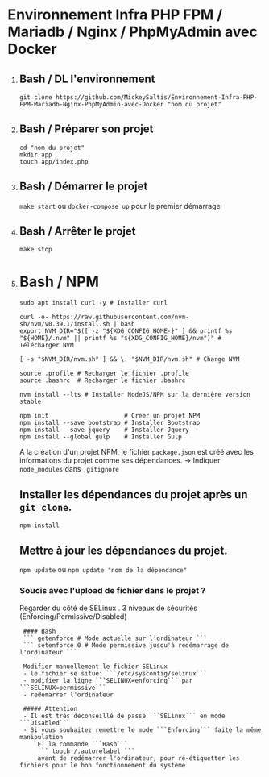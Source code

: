 # Environnement Infra PHP FPM / Mariadb / Nginx / PhpMyAdmin avec Docker

1. 
    ## Bash / DL l'environnement
    ``` 
    git clone https://github.com/MickeySaltis/Environnement-Infra-PHP-FPM-Mariadb-Nginx-PhpMyAdmin-avec-Docker "nom du projet" 
    ```



2. 
    ## Bash / Préparer son projet
    ```
    cd "nom du projet"
    mkdir app
    touch app/index.php
    ```



3. 
    ## Bash / Démarrer le projet
    ```make start``` ou ```docker-compose up``` pour le premier démarrage



4. 
    ## Bash / Arrêter le projet
    ```make stop```



5. 
    # Bash / NPM
    ```
    sudo apt install curl -y # Installer curl

    curl -o- https://raw.githubusercontent.com/nvm-sh/nvm/v0.39.1/install.sh | bash
    export NVM_DIR="$([ -z "${XDG_CONFIG_HOME-}" ] && printf %s "${HOME}/.nvm" || printf %s "${XDG_CONFIG_HOME}/nvm")" # Télécharger NVM

    [ -s "$NVM_DIR/nvm.sh" ] && \. "$NVM_DIR/nvm.sh" # Charge NVM 

    source .profile # Recharger le fichier .profile
    source .bashrc  # Recharger le fichier .bashrc

    nvm install --lts # Installer NodeJS/NPM sur la dernière version stable
    ```
    ```
    npm init                     # Créer un projet NPM
    npm install --save bootstrap # Installer Bootstrap
    npm install --save jquery    # Installer Jquery
    npm install --global gulp    # Installer Gulp
    ```
    A la création d'un projet NPM, le fichier `package.json` est créé avec les informations du projet comme ses dépendances.
    -> Indiquer `node_modules` dans `.gitignore`



    ## Installer les dépendances du projet après un `git clone`.
    ``` npm install ```   
  
  
  
    ## Mettre à jour les dépendances du projet.
    ``` npm update ``` ou ``` npm update "nom de la dépendance" ```  
    
    ### Soucis avec l'upload de fichier dans le projet ?
    Regarder du côté de SELinux
        . 3 niveaux de sécurités (Enforcing/Permissive/Disabled)
        
        #### Bash
        ``` getenforce # Mode actuelle sur l'ordinateur ```
        ``` setenforce 0 # Mode permissive jusqu'à redémarrage de l'ordinateur ```
        
        Modifier manuellement le fichier SELinux
        - le fichier se situe: ```/etc/sysconfig/selinux```
        - modifier la ligne ```SELINUX=enforcing``` par ```SELINUX=permissive```
        - redémarrer l'ordinateur
        
        ##### Attention 
        - Il est très déconseillé de passe ```SELinux``` en mode ```Disabled```
        - Si vous souhaitez remettre le mode ```Enforcing``` faite la même manipulation 
            ET la commande ```Bash```
            ``` touch /.autorelabel ``` 
            avant de redémarrer l'ordinateur, pour ré-étiquetter les fichiers pour le bon fonctionnement du système
